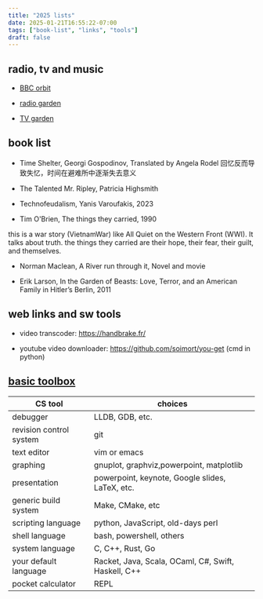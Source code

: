 ```yaml
---
title: "2025 lists"
date: 2025-01-21T16:55:22-07:00
tags: ["book-list", "links", "tools"]
draft: false
---
```


## radio, tv and music

* [BBC orbit](https://www.bbc.co.uk/orbitmusic)

* [radio garden](https://radio.garden/)

* [TV garden](https://tv.garden/)

## book list

* Time Shelter, Georgi Gospodinov, Translated by Angela Rodel
回忆反而导致失忆，时间在避难所中逐渐失去意义

* The Talented Mr. Ripley, Patricia Highsmith

* Technofeudalism, Yanis Varoufakis, 2023

* Tim O'Brien, The things they carried, 1990

this is a war story (VietnamWar) like All Quiet on the Western Front (WWI). It talks about truth. the things they carried are their hope, their fear, their guilt, and themselves. 

* Norman Maclean, A River run through it, Novel and movie

* Erik Larson, In the Garden of Beasts: Love, Terror, and an American Family in Hitler’s Berlin, 2011

## web links and sw tools

* video transcoder: https://handbrake.fr/

* youtube video downloader: https://github.com/soimort/you-get (cmd in python)

## [basic toolbox](https://blog.regehr.org/archives/1578)

| CS tool | choices |
| ------- | ------- |
| debugger | LLDB, GDB, etc. |
| revision control system | git |
| text editor | vim or emacs |
| graphing | gnuplot, graphviz,powerpoint, matplotlib |
| presentation | powerpoint, keynote, Google slides, LaTeX, etc. |
| generic build system | Make, CMake, etc |
| scripting language | python, JavaScript, old-days perl |
| shell language | bash, powershell, others |
| system language | C, C++, Rust, Go |
| your default language | Racket, Java, Scala, OCaml, C#, Swift, Haskell, C++ |
| pocket calculator | REPL |


